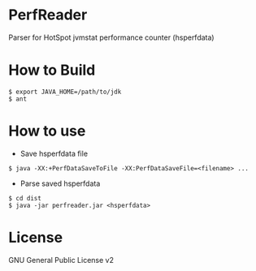 # PerfReader
Parser for HotSpot jvmstat performance counter (hsperfdata)

# How to Build

```shell
$ export JAVA_HOME=/path/to/jdk
$ ant
```

# How to use

* Save hsperfdata file

```shell
$ java -XX:+PerfDataSaveToFile -XX:PerfDataSaveFile=<filename> ...
```

* Parse saved hsperfdata

```shell
$ cd dist
$ java -jar perfreader.jar <hsperfdata>
```

# License

GNU General Public License v2

